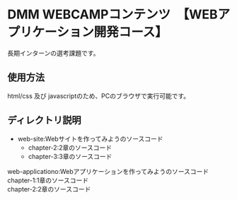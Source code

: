# DMM WEBCAMPコンテンツ　【WEBアプリケーション開発コース】  
長期インターンの選考課題です。

## 使用方法  
html/css 及び javascriptのため、PCのブラウザで実行可能です。

## ディレクトリ説明  
- web-site:Webサイトを作ってみようのソースコード  
	- chapter-2:2章のソースコード  
	- chapter-3:3章のソースコード

web-applicationo:Webアプリケーションを作ってみようのソースコード  
chapter-1:1章のソースコード  
chapter-2:2章のソースコード